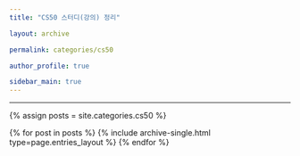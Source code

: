 ```yaml
---
title: "CS50 스터디(강의) 정리"

layout: archive

permalink: categories/cs50

author_profile: true

sidebar_main: true
---
```


<!-- 공백이 포함되어 있는 카테고리 이름의 경우 site.categories.['a b c'] 이런식으로! -->

---

{% assign posts = site.categories.cs50 %}

{% for post in posts %} {% include archive-single.html type=page.entries_layout %} {% endfor %}
